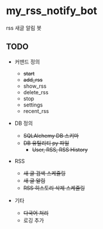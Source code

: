 # my_rss_notify_bot

rss 새글 알림 봇

## TODO

- 커맨드 정의
  - ~~start~~
  - ~~add_rss~~
  - show_rss
  - delete_rss
  - stop
  - settings
  - recent_rss

- DB 정의
  - ~~SQLAlchemy DB 스키마~~
  - ~~DB 유틸리티 py 파일~~
    - ~~User, RSS, RSS History~~
  
- RSS
  - ~~새 글 검색 스케줄링~~
  - ~~새 글 알림~~
  - ~~RSS 히스토리 삭제 스케줄링~~

- 기타
  - ~~다국어 처리~~
  - 로깅 추가